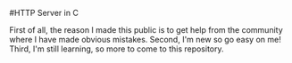 #HTTP Server in C

First of all, the reason I made this public is to get help from the community where I have made obvious mistakes.
Second, I'm new so go easy on me!
Third, I'm still learning, so more to come to this repository.
